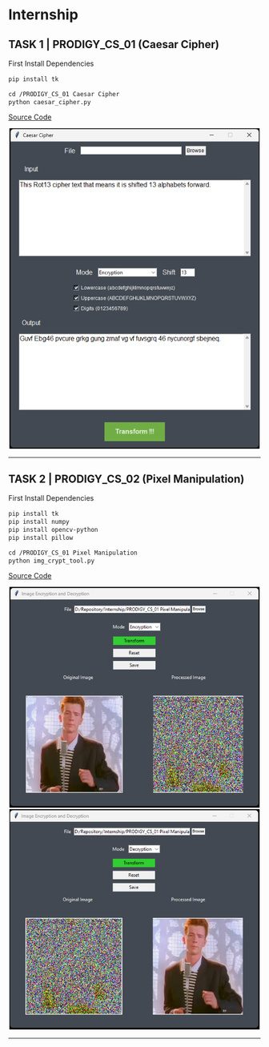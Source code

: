 # Internship

## TASK 1 | PRODIGY_CS_01 (Caesar Cipher)

First Install Dependencies

```
pip install tk
```

```
cd /PRODIGY_CS_01 Caesar Cipher
python caesar_cipher.py
```

[Source Code](./PRODIGY_CS_01%20Caesar%20Cipher/caesar_cipher.py)

<div style="text-align:center;">
<img  src="./img/caesar_cipher.png" alt="Example Image" width="500"/>
</div>

---

## TASK 2 | PRODIGY_CS_02 (Pixel Manipulation)

First Install Dependencies

```
pip install tk
pip install numpy
pip install opencv-python
pip install pillow
```

```
cd /PRODIGY_CS_01 Pixel Manipulation
python img_crypt_tool.py
```

[Source Code](./PRODIGY_CS_01%20Pixel%20Manipulation/img_crypt_tool.py)

<div style="text-align:center;">
<img  src="./img/img_crypt_tool_enc.png" alt="Example Image" width="500"/>
<img  src="./img/img_crypt_tool_dec.png" alt="Example Image" width="500"/>
</div>

---
